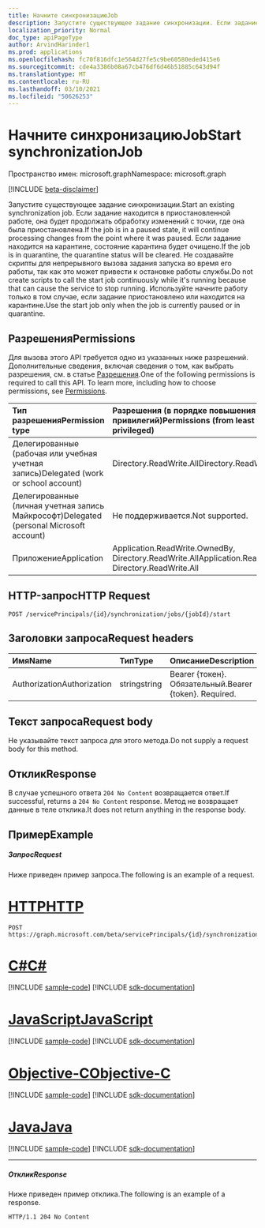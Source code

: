```yaml
---
title: Начните синхронизациюJob
description: Запустите существующее задание синхронизации. Если задание находится в приостановленной работе, она будет продолжать обработку изменений с точки, где она была приостановлена. Если задание находится на карантине, состояние карантина будет очищено.
localization_priority: Normal
doc_type: apiPageType
author: ArvindHarinder1
ms.prod: applications
ms.openlocfilehash: fc70f816dfc1e564d27fe5c9be60580eded415e6
ms.sourcegitcommit: cde4a3386b08a67cb476df6d46b51885c643d94f
ms.translationtype: MT
ms.contentlocale: ru-RU
ms.lasthandoff: 03/10/2021
ms.locfileid: "50626253"
---
```

# <a name="start-synchronizationjob"></a><span data-ttu-id="71f54-105">Начните синхронизациюJob</span><span class="sxs-lookup"><span data-stu-id="71f54-105">Start synchronizationJob</span></span>

<span data-ttu-id="71f54-106">Пространство имен: microsoft.graph</span><span class="sxs-lookup"><span data-stu-id="71f54-106">Namespace: microsoft.graph</span></span>

[!INCLUDE [beta-disclaimer](../../includes/beta-disclaimer.md)]

<span data-ttu-id="71f54-107">Запустите существующее задание синхронизации.</span><span class="sxs-lookup"><span data-stu-id="71f54-107">Start an existing synchronization job.</span></span> <span data-ttu-id="71f54-108">Если задание находится в приостановленной работе, она будет продолжать обработку изменений с точки, где она была приостановлена.</span><span class="sxs-lookup"><span data-stu-id="71f54-108">If the job is in a paused state, it will continue processing changes from the point where it was paused.</span></span> <span data-ttu-id="71f54-109">Если задание находится на карантине, состояние карантина будет очищено.</span><span class="sxs-lookup"><span data-stu-id="71f54-109">If the job is in quarantine, the quarantine status will be cleared.</span></span> <span data-ttu-id="71f54-110">Не создавайте скрипты для непрерывного вызова задания запуска во время его работы, так как это может привести к остановке работы службы.</span><span class="sxs-lookup"><span data-stu-id="71f54-110">Do not create scripts to call the start job continuously while it's running because that can cause the service to stop running.</span></span> <span data-ttu-id="71f54-111">Используйте начните работу только в том случае, если задание приостановлено или находится на карантине.</span><span class="sxs-lookup"><span data-stu-id="71f54-111">Use the start job only when the job is currently paused or in quarantine.</span></span> 

## <a name="permissions"></a><span data-ttu-id="71f54-112">Разрешения</span><span class="sxs-lookup"><span data-stu-id="71f54-112">Permissions</span></span>
<span data-ttu-id="71f54-p103">Для вызова этого API требуется одно из указанных ниже разрешений. Дополнительные сведения, включая сведения о том, как выбрать разрешения, см. в статье [Разрешения](/graph/permissions-reference).</span><span class="sxs-lookup"><span data-stu-id="71f54-p103">One of the following permissions is required to call this API. To learn more, including how to choose permissions, see [Permissions](/graph/permissions-reference).</span></span>

|<span data-ttu-id="71f54-115">Тип разрешения</span><span class="sxs-lookup"><span data-stu-id="71f54-115">Permission type</span></span>                        | <span data-ttu-id="71f54-116">Разрешения (в порядке повышения привилегий)</span><span class="sxs-lookup"><span data-stu-id="71f54-116">Permissions (from least to most privileged)</span></span>              |
|:--------------------------------------|:---------------------------------------------------------|
|<span data-ttu-id="71f54-117">Делегированные (рабочая или учебная учетная запись)</span><span class="sxs-lookup"><span data-stu-id="71f54-117">Delegated (work or school account)</span></span>     |<span data-ttu-id="71f54-118">Directory.ReadWrite.All</span><span class="sxs-lookup"><span data-stu-id="71f54-118">Directory.ReadWrite.All</span></span>  |
|<span data-ttu-id="71f54-119">Делегированные (личная учетная запись Майкрософт)</span><span class="sxs-lookup"><span data-stu-id="71f54-119">Delegated (personal Microsoft account)</span></span> |<span data-ttu-id="71f54-120">Не поддерживается.</span><span class="sxs-lookup"><span data-stu-id="71f54-120">Not supported.</span></span> |
|<span data-ttu-id="71f54-121">Приложение</span><span class="sxs-lookup"><span data-stu-id="71f54-121">Application</span></span>                            |<span data-ttu-id="71f54-122">Application.ReadWrite.OwnedBy, Directory.ReadWrite.All</span><span class="sxs-lookup"><span data-stu-id="71f54-122">Application.ReadWrite.OwnedBy, Directory.ReadWrite.All</span></span> | 

## <a name="http-request"></a><span data-ttu-id="71f54-123">HTTP-запрос</span><span class="sxs-lookup"><span data-stu-id="71f54-123">HTTP Request</span></span>
<!-- { "blockType": "ignored" } -->
```http
POST /servicePrincipals/{id}/synchronization/jobs/{jobId}/start
```

## <a name="request-headers"></a><span data-ttu-id="71f54-124">Заголовки запроса</span><span class="sxs-lookup"><span data-stu-id="71f54-124">Request headers</span></span>

| <span data-ttu-id="71f54-125">Имя</span><span class="sxs-lookup"><span data-stu-id="71f54-125">Name</span></span>           | <span data-ttu-id="71f54-126">Тип</span><span class="sxs-lookup"><span data-stu-id="71f54-126">Type</span></span>    | <span data-ttu-id="71f54-127">Описание</span><span class="sxs-lookup"><span data-stu-id="71f54-127">Description</span></span>|
|:---------------|:--------|:-----------|
| <span data-ttu-id="71f54-128">Authorization</span><span class="sxs-lookup"><span data-stu-id="71f54-128">Authorization</span></span>  | <span data-ttu-id="71f54-129">string</span><span class="sxs-lookup"><span data-stu-id="71f54-129">string</span></span>  | <span data-ttu-id="71f54-p104">Bearer {токен}. Обязательный.</span><span class="sxs-lookup"><span data-stu-id="71f54-p104">Bearer {token}. Required.</span></span> |

## <a name="request-body"></a><span data-ttu-id="71f54-132">Текст запроса</span><span class="sxs-lookup"><span data-stu-id="71f54-132">Request body</span></span>

<span data-ttu-id="71f54-133">Не указывайте текст запроса для этого метода.</span><span class="sxs-lookup"><span data-stu-id="71f54-133">Do not supply a request body for this method.</span></span> 

## <a name="response"></a><span data-ttu-id="71f54-134">Отклик</span><span class="sxs-lookup"><span data-stu-id="71f54-134">Response</span></span>

<span data-ttu-id="71f54-135">В случае успешного ответа `204 No Content` возвращается ответ.</span><span class="sxs-lookup"><span data-stu-id="71f54-135">If successful, returns a `204 No Content` response.</span></span> <span data-ttu-id="71f54-136">Метод не возвращает данные в теле отклика.</span><span class="sxs-lookup"><span data-stu-id="71f54-136">It does not return anything in the response body.</span></span>

## <a name="example"></a><span data-ttu-id="71f54-137">Пример</span><span class="sxs-lookup"><span data-stu-id="71f54-137">Example</span></span>

##### <a name="request"></a><span data-ttu-id="71f54-138">Запрос</span><span class="sxs-lookup"><span data-stu-id="71f54-138">Request</span></span>
<span data-ttu-id="71f54-139">Ниже приведен пример запроса.</span><span class="sxs-lookup"><span data-stu-id="71f54-139">The following is an example of a request.</span></span>

# <a name="http"></a>[<span data-ttu-id="71f54-140">HTTP</span><span class="sxs-lookup"><span data-stu-id="71f54-140">HTTP</span></span>](#tab/http)
<!-- {
  "blockType": "request",
  "name": "synchronizationjob_start"
}-->
```http
POST https://graph.microsoft.com/beta/servicePrincipals/{id}/synchronization/jobs/{jobId}/start
```
# <a name="c"></a>[<span data-ttu-id="71f54-141">C#</span><span class="sxs-lookup"><span data-stu-id="71f54-141">C#</span></span>](#tab/csharp)
[!INCLUDE [sample-code](../includes/snippets/csharp/synchronizationjob-start-csharp-snippets.md)]
[!INCLUDE [sdk-documentation](../includes/snippets/snippets-sdk-documentation-link.md)]

# <a name="javascript"></a>[<span data-ttu-id="71f54-142">JavaScript</span><span class="sxs-lookup"><span data-stu-id="71f54-142">JavaScript</span></span>](#tab/javascript)
[!INCLUDE [sample-code](../includes/snippets/javascript/synchronizationjob-start-javascript-snippets.md)]
[!INCLUDE [sdk-documentation](../includes/snippets/snippets-sdk-documentation-link.md)]

# <a name="objective-c"></a>[<span data-ttu-id="71f54-143">Objective-C</span><span class="sxs-lookup"><span data-stu-id="71f54-143">Objective-C</span></span>](#tab/objc)
[!INCLUDE [sample-code](../includes/snippets/objc/synchronizationjob-start-objc-snippets.md)]
[!INCLUDE [sdk-documentation](../includes/snippets/snippets-sdk-documentation-link.md)]

# <a name="java"></a>[<span data-ttu-id="71f54-144">Java</span><span class="sxs-lookup"><span data-stu-id="71f54-144">Java</span></span>](#tab/java)
[!INCLUDE [sample-code](../includes/snippets/java/synchronizationjob-start-java-snippets.md)]
[!INCLUDE [sdk-documentation](../includes/snippets/snippets-sdk-documentation-link.md)]

---


##### <a name="response"></a><span data-ttu-id="71f54-145">Отклик</span><span class="sxs-lookup"><span data-stu-id="71f54-145">Response</span></span>
<span data-ttu-id="71f54-146">Ниже приведен пример отклика.</span><span class="sxs-lookup"><span data-stu-id="71f54-146">The following is an example of a response.</span></span>
<!-- {
  "blockType": "response",
  "truncated": true,
  "@odata.type": "microsoft.graph.None"
} -->
```http
HTTP/1.1 204 No Content
```

<!-- uuid: 8fcb5dbc-d5aa-4681-8e31-b001d5168d79
2015-10-25 14:57:30 UTC -->
<!--
{
  "type": "#page.annotation",
  "description": "synchronizationJob: start",
  "keywords": "",
  "section": "documentation",
  "tocPath": "",
  "suppressions": [
  ]
}
-->


